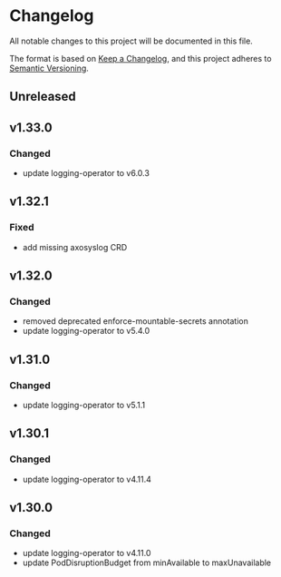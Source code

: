 # Changelog

All notable changes to this project will be documented in this file.

The format is based on [Keep a Changelog](https://keepachangelog.com/en/1.0.0/),
and this project adheres to [Semantic Versioning](https://semver.org/spec/v2.0.0.html).

## Unreleased

## v1.33.0

### Changed

- update logging-operator to v6.0.3

## v1.32.1

### Fixed

- add missing axosyslog CRD

## v1.32.0

### Changed

- removed deprecated enforce-mountable-secrets annotation
- update logging-operator to v5.4.0

## v1.31.0

### Changed

- update logging-operator to v5.1.1

## v1.30.1

### Changed

- update logging-operator to v4.11.4

## v1.30.0

### Changed

- update logging-operator to v4.11.0
- update PodDisruptionBudget from minAvailable to maxUnavailable
